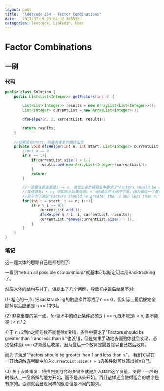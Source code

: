 ```yaml
---
layout: post
title:  "leetcode 254 - Factor Combinations"
date:   2017-07-19 23:04:37.303533
categories: leetcode, Linkedin, Uber
---
```


# Factor Combinations

## 一刷

### 代码

```java
public class Solution {
    public List<List<Integer>> getFactors(int n) {
        
        List<List<Integer>> results = new ArrayList<List<Integer>>();
        List<Integer> currentList = new ArrayList<Integer>();
        
        dfsHelper(n, 2, currentList, results);
        
        return results;
    }
    
    //如果没有start，则会有重复的组合出现
    private void dfsHelper(int n, int start, List<Integer> currentList, List<List<Integer>> results){
        //not n == 0
        if(n == 1){
            if(currentList.size() > 1){
                results.add(new ArrayList<Integer>(currentList));
            }
            return;
        }
        
        //一定要注意这里是i <= n, 直觉上会觉得题目中要求了"Factors should be greater than 1 and less than n."
        //就应该是i < n, 但实际上如果使用i < n则最后完全结不了尾，因为最后一个数肯定是以除以自己为结尾的
        //至于为了满足"Factors should be greater than 1 and less than n."， 可以交给上面的if处理
        for(int i = start; i <= n; i++){
            if(n % i == 0){
                currentList.add(i);
                dfsHelper(n / i, i, currentList, results);
                currentList.remove(currentList.size() - 1);
            }
        }
    }
}
```

### 笔记

这一题大体的思路自己是都想到了:

一看到“return all possible combinations”就基本可以断定可以用Backtracking了。

然后大体的结构写对了，但是出了几个问题，导致程序最后结果不对:

(1) 粗心的一点: 把Backtracking的触底条件写成了n == 0，但实际上最后被完全除掉以后应该是 n == 1才对。

(2) 非常重要的第一点，for循环中的终止条件必须是 i <= n,既不能是i < n, 更不能是 i < n / 2

介于 n / 2到n之间的数不能整除n没错，条件中要求了"Factors should be greater than 1 and less than n."也没错，但是如果手动地去画图你就会发现，必须条件是i <= n才能最后收尾，因为最后一个数肯定需要除以自己然后收尾。

而为了满足"Factors should be greater than 1 and less than n."， 我们可以在一开始的触底判断中加入`currentList.size() > 1`的条件就可以筛出掉n自己。

(3) 关于去处重复，将排列变组合的关键点就是加入start这个变量，使得下一层的时候从上一层断掉的地方开始，而不是从头开始，而且这样还会使得组合的顺序是有序的。否则就会出现同样的组合但是不同的排列。


